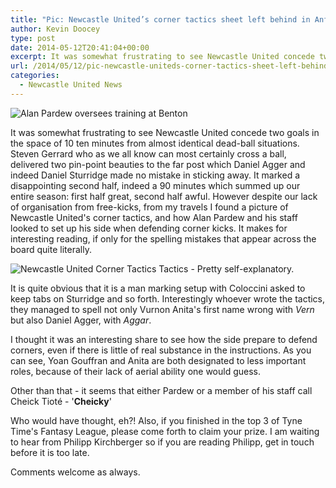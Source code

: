 ```yaml
---
title: "Pic: Newcastle United’s corner tactics sheet left behind in Anfield"
author: Kevin Doocey
type: post
date: 2014-05-12T20:41:04+00:00
excerpt: It was somewhat frustrating to see Newcastle United concede two goals in the space of 10 ten minutes from almost identical dead-ball situations. Steven Gerrard who as we all know..
url: /2014/05/12/pic-newcastle-uniteds-corner-tactics-sheet-left-behind-anfield/
categories:
  - Newcastle United News
---
```


![Alan Pardew oversees training at Benton](https://www.tynetime.com/wp-content/uploads/2014/05/Newcastle-Manager-Alan-Pardew.jpg "Pardew - Looks like he'll be Newcastle manager for the foreseeable future")

It was somewhat frustrating to see Newcastle United concede two goals in the space of 10 ten minutes from almost identical dead-ball situations. Steven Gerrard who as we all know can most certainly cross a ball, delivered two pin-point beauties to the far post which Daniel Agger and indeed Daniel Sturridge made no mistake in sticking away. It marked a disappointing second half, indeed a 90 minutes which summed up our entire season: first half great, second half awful. However despite our lack of organisation from free-kicks, from my travels I found a picture of Newcastle United's corner tactics, and how Alan Pardew and his staff looked to set up his side when defending corner kicks. It makes for interesting reading, if only for the spelling mistakes that appear across the board quite literally.

![Newcastle United Corner Tactics](https://www.tynetime.com/wp-content/uploads/2014/05/Newcastle-United-Corner-Tactics.jpg)
Tactics - Pretty self-explanatory.

It is quite obvious that it is a man marking setup with Coloccini asked to keep tabs on Sturridge and so forth. Interestingly whoever wrote the tactics, they managed to spell not only Vurnon Anita's first name wrong with _Vern_ but also Daniel Agger, with _Aggar_.

I thought it was an interesting share to see how the side prepare to defend corners, even if there is little of real substance in the instructions. As you can see, Yoan Gouffran and Anita are both designated to less important roles, because of their lack of aerial ability one would guess.

Other than that - it seems that either Pardew or a member of his staff call Cheick Tioté - '**Cheicky**'

Who would have thought, eh?! Also, if you finished in the top 3 of Tyne Time's Fantasy League, please come forth to claim your prize. I am waiting to hear from Philipp Kirchberger so if you are reading Philipp, get in touch before it is too late.

Comments welcome as always.

&nbsp;
